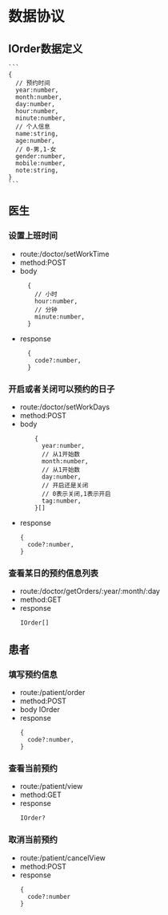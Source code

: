 # 数据协议

## IOrder数据定义
    ```
    {
      // 预约时间
      year:number,
      month:number,
      day:number,
      hour:number,
      minute:number,
      // 个人信息
      name:string,
      age:number,
      // 0-男,1-女
      gender:number,
      mobile:number,
      note:string,
    }
    ```

## 医生
### 设置上班时间
- route:/doctor/setWorkTime
- method:POST
- body
    ```
      {
        // 小时
        hour:number,
        // 分钟
        minute:number,
      }
    ```
- response
    ```
      {
        code?:number,
      }
    ```


### 开启或者关闭可以预约的日子
- route:/doctor/setWorkDays
- method:POST
- body
    ```
        {
          year:number,
          // 从1开始数
          month:number,
          // 从1开始数
          day:number,
          // 开启还是关闭
          // 0表示关闭,1表示开启
          tag:number,
        }[]
    ```
- response
    ```
    {
      code?:number,
    }
    ```

### 查看某日的预约信息列表
- route:/doctor/getOrders/:year/:month/:day
- method:GET
- response
    ```
    IOrder[]
    ```

## 患者
### 填写预约信息
- route:/patient/order
- method:POST
- body
  IOrder
- response
    ```
    {
      code?:number,
    }
    ```

### 查看当前预约
- route:/patient/view
- method:GET
- response
    ```
    IOrder?
    ```


### 取消当前预约 
- route:/patient/cancelView
- method:POST
- response
    ```
    {
      code?:number
    }
    ```